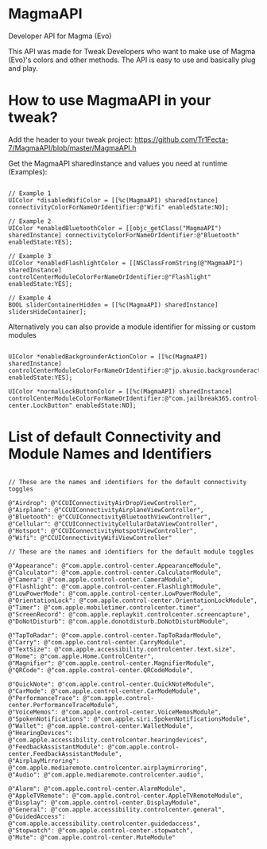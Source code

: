 # MagmaAPI
Developer API for Magma (Evo)


This API was made for Tweak Developers who want to make use of Magma (Evo)'s colors and other methods. The API is easy to use and basically plug and play.

# How to use MagmaAPI in your tweak?

Add the header to your tweak project: https://github.com/Tr1Fecta-7/MagmaAPI/blob/master/MagmaAPI.h


Get the MagmaAPI sharedInstance and values you need at runtime (Examples):

```objc

// Example 1
UIColor *disabledWifiColor = [[%c(MagmaAPI) sharedInstance] connectivityColorForNameOrIdentifier:@"Wifi" enabledState:NO];

// Example 2
UIColor *enabledBluetoothColor = [[objc_getClass("MagmaAPI") sharedInstance] connectivityColorForNameOrIdentifier:@"Bluetooth" enabledState:YES];

// Example 3
UIColor *enabledFlashlightColor = [[NSClassFromString(@"MagmaAPI") sharedInstance] controlCenterModuleColorForNameOrIdentifier:@"Flashlight" enabledState:YES];

// Example 4
BOOL sliderContainerHidden = [[%c(MagmaAPI) sharedInstance] slidersHideContainer];
```


Alternatively you can also provide a module identifier for missing or custom modules
```objc

UIColor *enabledBackgrounderActionColor = [[%c(MagmaAPI) sharedInstance] controlCenterModuleColorForNameOrIdentifier:@"jp.akusio.backgrounderaction13" enabledState:YES];

UIColor *normalLockButtonColor = [[%c(MagmaAPI) sharedInstance] controlCenterModuleColorForNameOrIdentifier:@"com.jailbreak365.control-center.LockButton" enabledState:NO];

```

# List of default Connectivity and Module Names and Identifiers

```objc

// These are the names and identifiers for the default connectivity toggles

@"Airdrop": @"CCUIConnectivityAirDropViewController",
@"Airplane": @"CCUIConnectivityAirplaneViewController",
@"Bluetooth": @"CCUIConnectivityBluetoothViewController",
@"Cellular": @"CCUIConnectivityCellularDataViewController",
@"Hotspot": @"CCUIConnectivityHotspotViewController",
@"Wifi": @"CCUIConnectivityWifiViewController"

```

```objc
// These are the names and identifiers for the default module toggles

@"Appearance": @"com.apple.control-center.AppearanceModule",
@"Calculator": @"com.apple.control-center.CalculatorModule",
@"Camera": @"com.apple.control-center.CameraModule",
@"Flashlight": @"com.apple.control-center.FlashlightModule",
@"LowPowerMode": @"com.apple.control-center.LowPowerModule",
@"OrientationLock": @"com.apple.control-center.OrientationLockModule",
@"Timer": @"com.apple.mobiletimer.controlcenter.timer",
@"ScreenRecord": @"com.apple.replaykit.controlcenter.screencapture",
@"DoNotDisturb": @"com.apple.donotdisturb.DoNotDisturbModule",

@"TapToRadar": @"com.apple.control-center.TapToRadarModule",
@"Carry": @"com.apple.control-center.CarryModule",
@"TextSize": @"com.apple.accessibility.controlcenter.text.size",
@"Home": @"com.apple.Home.ControlCenter",
@"Magnifier": @"com.apple.control-center.MagnifierModule",
@"QRCode": @"com.apple.control-center.QRCodeModule",

@"QuickNote": @"com.apple.control-center.QuickNoteModule",
@"CarMode": @"com.apple.control-center.CarModeModule",
@"PerformanceTrace": @"com.apple.control-center.PerformanceTraceModule",
@"VoiceMemos": @"com.apple.control-center.VoiceMemosModule",
@"SpokenNotifications": @"com.apple.siri.SpokenNotificationsModule",
@"Wallet": @"com.apple.control-center.WalletModule",
@"HearingDevices": @"com.apple.accessibility.controlcenter.hearingdevices",
@"FeedbackAssistantModule": @"com.apple.control-center.FeedbackAssistantModule",
@"AirplayMirroring": @"com.apple.mediaremote.controlcenter.airplaymirroring",
@"Audio": @"com.apple.mediaremote.controlcenter.audio",

@"Alarm": @"com.apple.control-center.AlarmModule",
@"AppleTVRemote": @"com.apple.control-center.AppleTVRemoteModule",
@"Display": @"com.apple.control-center.DisplayModule",
@"General": @"com.apple.accessibility.controlcenter.general",
@"GuidedAccess": @"com.apple.accessibility.controlcenter.guidedaccess",
@"Stopwatch": @"com.apple.control-center.stopwatch",
@"Mute": @"com.apple.control-center.MuteModule"
```
